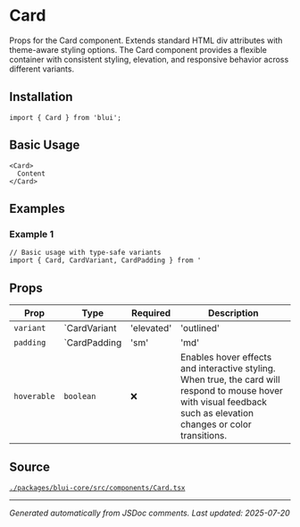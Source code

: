 # Card

Props for the Card component. Extends standard HTML div attributes with theme-aware styling options. The Card component provides a flexible container with consistent styling, elevation, and responsive behavior across different variants.

## Installation

```tsx
import { Card } from 'blui';
```

## Basic Usage

```tsx
<Card>
  Content
</Card>
```

## Examples

### Example 1

```tsx
// Basic usage with type-safe variants
import { Card, CardVariant, CardPadding } from '
```

## Props

| Prop | Type | Required | Description |
|------|------|----------|-------------|
| `variant` | `CardVariant | 'elevated' | 'outlined' | 'filled'` | ❌ | Props for the Card component. Extends standard HTML div attributes with theme-aware styling options. The Card component provides a flexible container with consistent styling, elevation, and responsive behavior across different variants. |
| `padding` | `CardPadding | 'sm' | 'md' | 'lg' | 'none'` | ❌ | Internal padding of the card content area. - `none`: No internal padding - `sm`: Small padding for compact content - `md`: Medium padding for standard content (default) - `lg`: Large padding for spacious layouts |
| `hoverable` | `boolean` | ❌ | Enables hover effects and interactive styling. When true, the card will respond to mouse hover with visual feedback such as elevation changes or color transitions. |

## Source

[`./packages/blui-core/src/components/Card.tsx`](../../packages/blui-core/src/components/Card.tsx)

---

*Generated automatically from JSDoc comments. Last updated: 2025-07-20*
